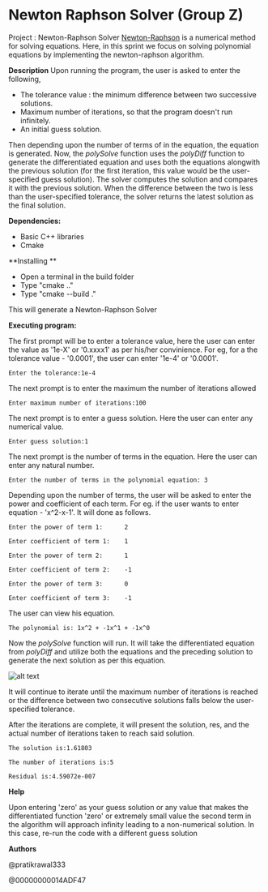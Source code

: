 # Newton Raphson Solver (Group Z)
Project : Newton-Raphson Solver
[Newton-Raphson](https://en.wikipedia.org/wiki/Newton%27s_method) is a numerical method for solving equations. Here, in this sprint we focus on solving polynomial equations by implementing the newton-raphson algorithm. 

**Description**
Upon running the program, the user is asked to enter the following,

- The tolerance value : the minimum difference between two successive solutions.
- Maximum number of iterations, so that the program doesn't run infinitely. 
- An initial guess solution.

Then depending upon the number of terms of in the equation, the equation is generated. Now, the _polySolve_ function uses the _polyDiff_ function to generate the differentiated equation and uses both the equations alongwith the previous solution (for the first iteration, this value would be the user-specified guess solution). The solver computes the solution and compares it with the previous solution. When the difference between the two is less than the user-specified tolerance, the solver returns the latest solution as the final solution. 

**Dependencies:**

- Basic C++ libraries
- Cmake 

**Installing **

- Open a terminal in the build folder
- Type "cmake .."
- Type "cmake --build ."

This will generate a Newton-Raphson Solver

**Executing program:**

The first prompt will be to enter a tolerance value, here the user can enter the value as '1e-X' or '0.xxxx1' as per his/her convinience. For eg, for a the tolerance value - '0.0001', the user can enter '1e-4' or '0.0001'.

`Enter the tolerance:1e-4`

The next prompt is to enter the maximum the number of iterations allowed

`Enter maximum number of iterations:100`

The next prompt is to enter a guess solution. Here the user can enter any numerical value.

`Enter guess solution:1`

The next prompt is the number of terms in the equation. Here the user can enter any natural number.

`Enter the number of terms in the polynomial equation: 3`

Depending upon the number of terms, the user will be asked to enter the power and coefficient of each term. For eg. if the user wants to enter equation - 'x^2-x-1'. It will done as follows. 

`Enter the power of term 1:      2`

`Enter coefficient of term 1:    1`

`Enter the power of term 2:      1`

`Enter coefficient of term 2:    -1`

`Enter the power of term 3:      0`

`Enter coefficient of term 3:    -1`

The user can view his equation.  

`The polynomial is: 1x^2 + -1x^1 + -1x^0 `

Now the _polySolve_ function will run. It will take the differentiated equation from _polyDiff_ and utilize both the equations and the preceding solution to generate the next solution as per this equation. 

![alt text](https://web.mit.edu/10.001/Web/Course_Notes/NLAE/equation6.gif)

It will continue to iterate until the maximum number of iterations is reached or the difference between two consecutive solutions falls below the user-specified tolerance. 

After the iterations are complete, it will present the solution, res, and the actual number of iterations taken to reach said solution. 

`The solution is:1.61803`

`The number of iterations is:5`

`Residual is:4.59072e-007`


**Help**

Upon entering 'zero' as your guess solution or any value that makes the differentiated function 'zero' or extremely small value the second term in the algorithm will approach infinity leading to a non-numerical solution. In this case, re-run the code with a different guess solution

**Authors**

@pratikrawal333

@00000000014ADF47

